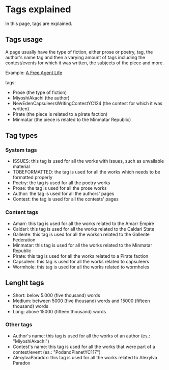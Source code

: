 
# Tags explained

In this page, tags are explained.

## Tags usage

A page usually have the type of fiction, either prose or poetry, tag, the author's name tag and then a varying amount of tags including the contest/events for which it was written, the subjects of the piece and more.

Example: [A Free Agent Life](./authors/miyoshiakachi/afreeagentlife.md)

tags:
- Prose (the type of fiction)
- MiyoshiAkachi (the author)
- NewEdenCapsuleersWritingContestYC124 (the contest for which it was written)
- Pirate (the piece is related to a pirate faction)
- Minmatar (the piece is related to the Minmatar Republic)


## Tag types

### System tags

- ISSUES: this tag is used for all the works with issues, such as unvailable material
- TOBEFORMATTED: the tag is used for all the works which needs to be formatted properly
- Poetry: the tag is used for all the poetry works
- Prose: the tag is used for all the prose works
- Author: the tag is used for all the authors' pages
- Contest: the tag is used for all the contests' pages

### Content tags

- Amarr: this tag is used for all the works related to the Amarr Empire
- Caldari: this tag is used for all the works related to the Caldari State
- Gallente: this tag is used for all the worksn related to the Gallente Federation
- Minmatar: this tag is used for all the works related to the Minmatar Republic
- Pirate: this tag is used for all the works related to a Pirate faction
- Capsuleer: this tag is used for all the works related to capsuleers
- Wormhole: this tag is used for all the works related to wormholes

## Lenght tags

- Short: below 5.000 (five thousand) words
- Medium: between 5000 (five thousand) words and 15000 (fifteen thousand) words
- Long: above 15000 (fifteen thousand) words

### Other tags

- Author's name: this tag is used for all the works of an author (es.: "MiyoshiAkachi")
- Contest's name: this tag is used for all the works that were part of a contest/event (es.: "PodandPlanetYC117")
- AlexylvaParadox: this tag is used for all the works related to Alexylva Paradox